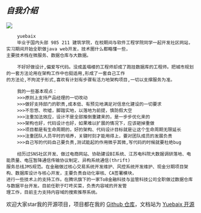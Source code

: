 ## ***自我介绍***

![](/logo/imyuebaix.gif)

```
    yuebaix
    毕业于国内头部 985 211 建筑学院，在校期间与软件工程学院同学一起开发社区网站，实习期间开始全职做java web开发，技术圈什么都略懂一些，
主要技术栈在微服务、数据仓库与大数据。
    
    不好好做设计,偏爱写代码。没成盖塌楼的工程师却成了跑挂数据库的工程师。把城市规划的一套方法论用在架构工作中也挺适用,形成了一套自己工作
的方法论,不拘泥于形式,喜欢有计划有步骤有活力地架构项目,一切以支撑服务为准。

    我的一些基本观点：
    >>>原则上支持产品经理的一切改动
    >>>做好支持部门的职责,成本低、有预见地满足对信息化建设的一切要求
    >>>不忽悠、吹嘘，脚踏实地，以落地为前提，慎防假大空
    >>>注重加法效应，设计不是全部推倒重建来的，是一步步优化来的
    >>>架构也好，代码设计也好，如果难以扩展的情况下，应该砸掉重做
    >>>项目都是有生命周期的，好的架构、代码设计目标就是让这个生命周期无限延长
    >>>注重团队人员平时的培养，关键时刻才能用得上，要对团队成员的发展负责
    >>>自己写的代码自己要负责,测试能起的作用微乎其微,写代码的时候就要杜绝bug
    
    经历过SNS社区开发、做过电商网站、协助建设BI系统、江苏电科院大数据调研落地、电能质量、电压暂降通信传输协议制定、异构系统通信(thrift)
服务总线JMS规范。在金融做过核心交易系统开发维护、风控系统开发维护、现金分期项目架构、数据库设计与核心开发，主要负责自动化审核、CA签署模块，
进行一些技术上的支持工作。在腾讯旗下的一家ToB金融科技与监管科技公司全职做过数据仓库与数据平台开发。目前任职于叮咚买菜，负责内容域的开发管
理工作，目前主力支持内容域的搜索推荐系统。
```

欢迎大家star我的开源项目，项目都在我的 [Github 仓库](https://github.com/yuebaix)，文档站为 [Yuebaix 开源](https://docs.yuebaix.com/)
